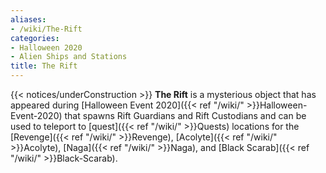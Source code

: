 ```yaml
---
aliases:
- /wiki/The-Rift
categories:
- Halloween 2020
- Alien Ships and Stations
title: The Rift
---
```


{{< notices/underConstruction >}} **The Rift** is a mysterious object that has appeared during [Halloween Event 2020]({{< ref "/wiki/" >}}Halloween-Event-2020) that spawns Rift Guardians and Rift Custodians and can be used to teleport to [quest]({{< ref "/wiki/" >}}Quests) locations for the [Revenge]({{< ref "/wiki/" >}}Revenge), [Acolyte]({{< ref "/wiki/" >}}Acolyte), [Naga]({{< ref "/wiki/" >}}Naga), and [Black Scarab]({{< ref "/wiki/" >}}Black-Scarab).
